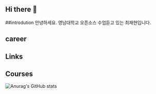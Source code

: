 ## Hi there 👋

##introdution
안녕하세요.
영남대학교 오픈소스 수업듣고 있는 최재현입니다.

## career


## Links


## Courses
![Anurag's GitHub stats](https://github-readme-stats.vercel.app/api?username=choijh2da&show_icons=true&theme=radical)
